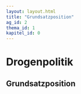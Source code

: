 ```yaml
---
layout: layout.html
title: "Grundsatzposition"
ag_id: 2
thema_id: 1
kapitel_id: 0
---
```


# Drogenpolitik

## Grundsatzposition
